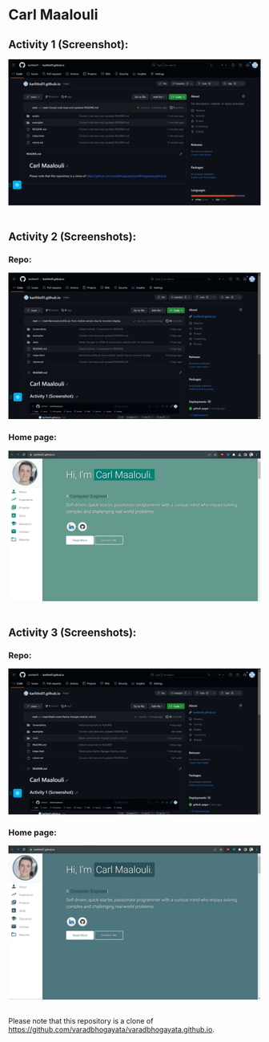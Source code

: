# Carl Maalouli

## Activity 1 (Screenshot):  
![image](Screenshots/Screenshot-Activity1.png)  
<br />  

## Activity 2 (Screenshots):  
### Repo:
![image](Screenshots/Screenshot-Activity2-Repo.png) 
### Home page:
![image](Screenshots/Screenshot-Activity2-Website.png)  
<br />  

## Activity 3 (Screenshots):  
### Repo:
![image](Screenshots/Screenshot-Activity3-Repo.png) 
### Home page:
![image](Screenshots/Screenshot-Activity3-Website.png)  
<br /> 

Please note that this repository is a clone of https://github.com/varadbhogayata/varadbhogayata.github.io.

